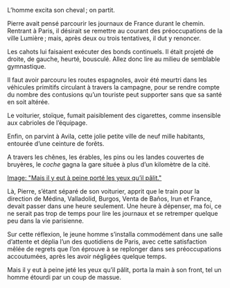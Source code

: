 L’homme excita son cheval ; on partit.

Pierre avait pensé parcourir les journaux de France durant le chemin. Rentrant à Paris, il désirait se remettre au courant des préoccupations de
la ville Lumière ; mais, après deux ou trois tentatives, il dut y renoncer.

Les cahots lui faisaient exécuter des bonds continuels. Il était projeté
de droite, de gauche, heurté, bousculé. Allez donc lire au milieu de semblable gymnastique.

Il faut avoir parcouru les routes espagnoles, avoir été meurtri dans les véhicules primitifs circulant à travers la campagne, pour se rendre compte du nombre des contusions qu’un touriste peut supporter sans que sa santé en soit altérée.

Le voiturier, stoïque, fumait paisiblement des cigarettes, comme insensible aux cabrioles de l’équipage.

Enfin, on parvint à Avila, cette jolie petite ville de neuf mille habitants, entourée d’une ceinture de forêts.

A travers les chênes, les érables, les pins ou les landes couvertes de
bruyères, le _coche_ gagna la gare située à plus d’un kilomètre de la cité.

[Image: "Mais il y eut à peine porté les yeux qu’il pâlit."](../images/1-page-046.JPG)

Là, Pierre, s’étant séparé de son voiturier, apprit que le train pour la direction de Médina, Valladolid, Burgos, Venta de Baños, Irun et France, devait passer dans une heure seulement. Une heure à dépenser, ma foi, ce ne serait pas trop de temps pour lire les journaux et se retremper quelque peu dans la vie parisienne.

Sur cette réflexion, le jeune homme s’installa commodément dans une
salle d’attente et déplia l’un des quotidiens de Paris, avec cette satisfaction mêlée de regrets que l’on éprouve à se replonger dans ses préoccupations accoutumées, après les avoir négligées quelque temps.

Mais il y eut à peine jeté les yeux qu’il pâlit, porta la main à son front,
tel un homme étourdi par un coup de massue.
